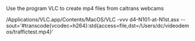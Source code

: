 Use the program VLC to create mp4 files from caltrans webcams

/Applications/VLC.app/Contents/MacOS/VLC -vvv  d4-N101-at-N1st.asx --sout='#transcode{vcodec=h264}:std{access=file,dst=/Users/dc/videodemos/traffictest.mp4}'

